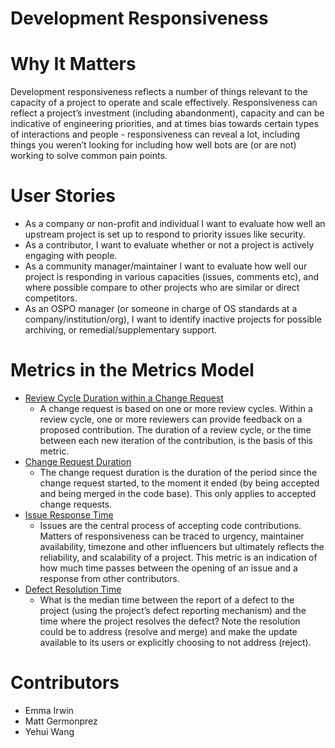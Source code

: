 # Development Responsiveness

# Why It Matters
Development responsiveness reflects a number of things relevant to the capacity of a project to operate and scale effectively.  Responsiveness can reflect a project’s investment (including abandonment), capacity and can be indicative of engineering priorities, and at times bias towards certain types of interactions and people - responsiveness can reveal a lot, including things you weren’t looking for including how well bots are (or are not) working to solve common pain points.

# User Stories
- As a company or non-profit and individual I want to evaluate how well an upstream project is set up to respond to priority issues like security.
- As a contributor, I want to evaluate whether or not a project is actively engaging with people.
- As a community manager/maintainer I want to evaluate how well our project is responding in various capacities (issues, comments etc), and where possible compare to other projects who are similar or direct competitors.
- As an OSPO manager (or someone in charge of OS standards at a company/institution/org), I want to identify inactive projects for possible archiving, or remedial/supplementary support. 

# Metrics in the Metrics Model
- [Review Cycle Duration within a Change Request](https://chaoss.community/?p=3445)
    - A change request is based on one or more review cycles. Within a review cycle, one or more reviewers can provide feedback on a proposed contribution. The duration of a review cycle, or the time between each new iteration of the contribution, is the basis of this metric.
- [Change Request Duration](https://chaoss.community/?p=3587)
    -  The change request duration is the duration of the period since the change request started, to the moment it ended (by being accepted and being merged in the code base). This only applies to accepted change requests.
- [Issue Response Time](https://chaoss.community/?p=3631)
    -  Issues  are the central process of accepting code contributions.  Matters of responsiveness can be traced to urgency, maintainer availability, timezone and other influencers but ultimately reflects the reliability, and scalability of a project. This metric is an indication of how much time passes between the opening of an issue and a response from other contributors.
- [Defect Resolution Time](https://chaoss.community/metric-defect-resolution-time/) 
    -  What is the median time between the report of a defect to the project (using the project’s defect reporting mechanism) and the time where the project resolves the defect? Note the resolution could be to address (resolve and merge) and make the update available to its users or explicitly choosing to not address (reject). 

# Contributors
- Emma Irwin 
- Matt Germonprez 
- Yehui Wang
